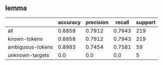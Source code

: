 
## lemma

|                  | accuracy | precision | recall | support |
|------------------|----------|-----------|--------|---------|
| all              | 0.8858   | 0.7912    | 0.7943 | 219     |
| known-tokens     | 0.8858   | 0.7912    | 0.7943 | 219     |
| ambiguous-tokens | 0.8983   | 0.7454    | 0.7581 | 59      |
| unknown-targets  | 0.0      | 0.0       | 0.0    | 5       |

